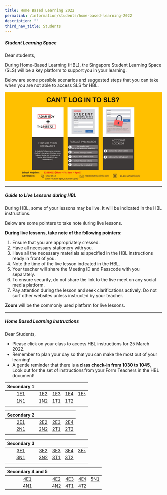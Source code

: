 ```yaml
---
title: Home Based Learning 2022
permalink: /information/students/home-based-learning-2022
description: ""
third_nav_title: Students
---
```

##### Student Learning Space
Dear students,  
  
During Home-Based Learning (HBL), the Singapore Student Learning Space (SLS) will be a key platform to support you in your learning.  
  
Below are some possible scenarios and suggested steps that you can take when you are not able to access SLS for HBL.

![](/images/Steps%20to%20login%20to%20SLS.jpg)

---------------------
##### Guide to Live Lessons during HBL
During HBL, some of your lessons may be live. It will be indicated in the HBL instructions. 

Below are some pointers to take note during live lessons.  
  
**During live lessons, take note of the following pointers:**
1. Ensure that you are appropriately dressed.
2. Have all necessary stationery with you.  
3. Have all the necessary materials as specified in the HBL instructions ready in front of you.
4. Note the time of the live lesson indicated in the HBL.
5. Your teacher will share the Meeting ID and Passcode with you separately.
6. To ensure security, do not share the link to the live meet on any social media platform.
7. Pay attention during the lesson and seek clarifications actively. Do not surf other websites unless instructed by your teacher.
    
**Zoom** will be the commonly used platform for live lessons.

-------------------------
##### Home Based Learning Instructions

Dear Students,  
* Please click on your class to access HBL instructions for 25 March 2022.  
* Remember to plan your day so that you can make the most out of your learning! 
* A gentle reminder that there is **a class check-in from 1030 to 1045**, Look out for the set of instructions from your Form Teachers in the HBL document!

| Secondary 1 |     |     |     |     |
|:-----------:|:---:|:---:|:---:|:---:|
| [1E1](https://docs.google.com/document/d/17-bg7RcHWwtxZGt1EP1c31wdDEoswm_qbxIBeAw7k7g/edit) | [1E2](https://docs.google.com/document/d/1GBioB3FhsNUmMJUwfPAyUD-naAKZlBlPUIb3n-_KUYU/edit) | [1E3](https://docs.google.com/document/d/1zWcUKKi2I3p2wL2WqdfB4YAy6q4GVSzo3YbmVE0upgY/edit) | [1E4](https://docs.google.com/document/d/1v21irUM--LWXNVM5blILBmKf4LuMMZ0DXB_pDAOt_68/edit) | [1E5](https://docs.google.com/document/d/1pE4766XCUCBMeCZdOgqBljdo1VD_7Cb8paSHv4G1cLY/edit) |
| [1N1](https://docs.google.com/document/d/1QcHWgowveIdQYYLAtKmL8Cf5J5dcXdKO832PH35v4Qk/edit) | [1N2](https://docs.google.com/document/d/1487XUw_dRcmYIcUo_jiF3GcUKk-SAOz7cJTIpHcKwmY/edit) | [1T1](https://docs.google.com/document/d/1eljAqc-MeT8CLslfNUpcQGSD9y72mO6fj77zUySSjPg/edit) | [1T2](https://docs.google.com/document/d/1fteSBerFvZxGGNODMI-dzitagRwL0jD0GS2rQ28aGsg/edit) |     |
| | | | | |

| Secondary 2 |     |     |     |
|:-----------:|:---:|:---:|:---:|
| [2E1](https://docs.google.com/document/d/1DIKg4KVhw2nk7Ua81zjcieH9JRncC9H6pSa0b4_hKzE/edit) | [2E2](https://docs.google.com/document/d/1_PhchfLg5p9vnHPCFNA_GpP220D6crNIaXCWgEoWg5I/edit) | [2E3](https://docs.google.com/document/d/1qjMDSDpyJXCwq4ZBWLiZDmVfAaN67qiHA0i2p4Z3S9w/edit) | [2E4](https://docs.google.com/document/d/1ZRgueITkgr0gFz8PSuBuKyAkxjVVJ_Y9oC3dktQFq3I/edit) |
| [2N1](https://docs.google.com/document/d/1YJKUFXVTKA7IY5S6DenRI_meYd_M4BAJHhMybM2-xCI/edit) | [2N2](https://docs.google.com/document/d/1e3uM7mi-5lheyNX-WChBY35U6XiWd-3WJE2ds3xxSyU/edit) | [2T1](https://docs.google.com/document/d/1c6gpno2La3QWnA9WHFhRCmteJ4TPHFj8f8tyy5zYEpI/edit) | [2T2](https://docs.google.com/document/d/1bTOd9bANm9LJIrV7IVZlb6sA9Ljh5OarCr6O-FKuOOg/edit) |
| | | | |

| Secondary 3 |     |     |     |     |
|:-----------:|:---:|:---:|:---:|:---:|
| [3E1](https://docs.google.com/document/d/12IpEL8prxsU1PTQssXX8maYoH-R_AA_apn14cqvNXAM/edit) | [3E2](https://docs.google.com/document/d/1wlv1vENig11s0x4vSgwkDRQ5qeei4vulktEGy1yWbQ0/edit) | [3E3](https://docs.google.com/document/d/1l3wNhnNS47J6nGb-bxyrSzaCzMbF0FGaQEF5vab5vaw/edit) | [3E4](https://docs.google.com/document/d/113tL8DnV6c103dxDqRmIHHlJCVSKwDj_8ylkBaA6vHI/edit) | [3E5](https://docs.google.com/document/d/1oDBTeMr69c7_oaLvdM-hcUPcBZJgVyKR17WnLbH55qk/edit) |
| [3N1](https://docs.google.com/document/d/1QHWS9kfl1TwayGgQREjLspzfTQ7I45vQWAVNBs2Audc/edit) | [3N2](https://docs.google.com/document/d/1QTdOnU2gDEF5adx2fDTfHdJQcrWGvH56dLHOeVSxJoE/edit) | [3T1](https://docs.google.com/document/d/1FizIyXxyjAcsBBMvtx7eXO_R3iopt0elt-c9fFMK4So/edit) | [3T2](https://docs.google.com/document/d/1Q6c5vn6XS5lo11zxSgAkCIjlHueDXaas11BhEnIEfUk/edit) |     |
| | | | | |

| Secondary 4 and 5 |  |  |  |  |
|:-----------:|:---:|:---:|:---:|:---:|
| [4E1](https://docs.google.com/document/d/18wJroulC6kBOm6DkfiTHykV6bcMpFAQCCEx5Zg3_70c/edit) | [4E2](https://docs.google.com/document/d/1kesOWjNvP5KtrKnMMfW_uU5P7fjMvisOfSmxRhi1VK8/edit) | [4E3](https://docs.google.com/document/d/1hSSOWMerrEq8V7k0gQLYM3ZGSK6EEApcSwzCMosVkVU/edit) | [4E4](https://docs.google.com/document/d/1K0JX9Ty1oRAKg5zXrHfAHrtr9bLw78KJQQk7NoZpYSQ/edit) | [5N1](https://docs.google.com/document/d/1UEY21B9NPJObecY72fGaHfeKzcP4oiHhU9y0s4WEc4g/edit) |
| [4N1](https://docs.google.com/document/d/1n6-N_qiCVXwjh9mN7va455TOJZeAT01b_FJOGoXZkpI/edit) | [4N2](https://docs.google.com/document/d/1gtN6Fod3ZWiD6ccT5jnl3aPjsLRX3kP9Jn110cG2AXg/edit) | [4T1](https://docs.google.com/document/d/1V0n-yXXhMb6ZFJOvYrPkpDsBcEtElSBkE5oPMS-HSpI/edit) | [4T2](https://docs.google.com/document/d/1e63UYSMT4e5Svyvnno-LyuB4p7XH8RQsxMZyT2Y9mi8/edit) |  |